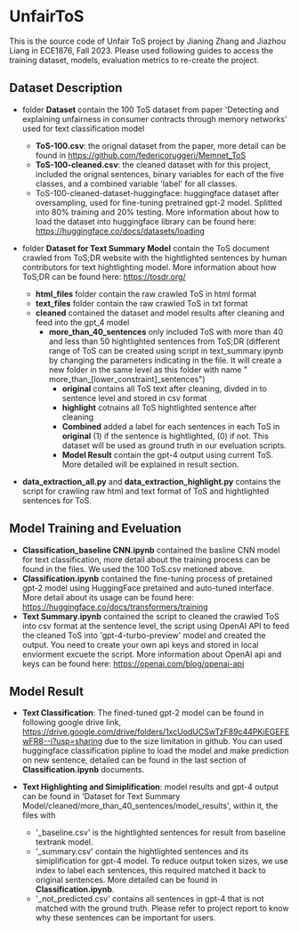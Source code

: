 # UnfairToS

This is the source code of Unfair ToS project by Jianing Zhang and Jiazhou Liang in ECE1876, Fall 2023. Please used following guides to access the training dataset, models, evaluation metrics to re-create the project.

## Dataset Description

- folder **Dataset** contain the 100 ToS dataset from paper 'Detecting and explaining unfairness in consumer
contracts through memory networks' used for text classification model
    - **ToS-100.csv**: the orignal dataset from the paper, more detail can be found in https://github.com/federicoruggeri/Memnet_ToS
    - **ToS-100-cleaned.csv**: the cleaned dataset with for this project, included the orignal sentences, binary variables for each of the five classes, and a combined variable 'label' for all classes.
    - ToS-100-cleaned-dataset-huggingface: huggingface dataset after oversampling, used for fine-tuning pretrained gpt-2 model. Splitted into 80\% training and 20% testing. More information about how to load the dataset into huggingface library can be found here: https://huggingface.co/docs/datasets/loading

- folder **Dataset for Text Summary Model** contain the ToS document crawled from ToS;DR website with the hightlighted sentences by human contributors for text hightlighting model. More information about how ToS;DR can be found here: https://tosdr.org/
    - **html_files** folder contain the raw crawled ToS in html format
    - **text_files** folder contain the raw crawled ToS in txt format
    - **cleaned** contained the dataset and model results after cleaning and feed into the gpt_4 model
        - **more_than_40_sentences** only included ToS with more than 40 and less than 50 hightlighted sentences from ToS;DR 
        (different range of ToS can be created using script in text_summary.ipynb by changing the parameters indicating in the file. It will create a new folder in the same level as this folder with name " more_than_[lower_constraint]_sentences")
            - **original** contains all ToS text after cleaning, divded in to sentence level and stored in csv format
            - **highlight** cotnains all ToS hightlighted sentence after cleaning
            - **Combined** added a label for each sentences in each ToS in **original** (1) if the sentence is hightlighted, (0) if not. This dataset will be used as ground truth in our eveluation scripts.
            - **Model Result** contain the gpt-4 output using current ToS. More detailed will be explained in result section.
- **data_extraction_all.py** and **data_extraction_highlight.py**  contains the script for crawling raw html and text format of ToS and hightlighted sentences for ToS.
## Model Training and Eveluation
- **Classification_baseline CNN.ipynb** contained the basline CNN model for text classification, more detail about the training process can be found in the files. We used the 100 ToS.csv metioned above.
- **Classification.ipynb** contained the fine-tuning process of pretained gpt-2 model using HuggingFace pretained and auto-tuned interface. More detail about its usage can be found here: https://huggingface.co/docs/transformers/training
- **Text Summary.ipynb** contained the script to cleaned the crawled ToS into csv format at the sentence level, the script using OpenAI API to feed the cleaned ToS into 'gpt-4-turbo-preview' model and created the output. You need to create your own api keys and stored in local enviorment excuete the script. More information about OpenAI api and keys can be found here: https://openai.com/blog/openai-api

## Model Result
- **Text Classification**: The fined-tuned gpt-2 model can be found in following google drive link, https://drive.google.com/drive/folders/1xcUodUCSwTzF89c44PKiEGEFEwFR8--i?usp=sharing
due to the size limitation in github. You can used huggingface classification pipline to load the model and make prediction on new sentence, detailed can be found in the last section of **Classification.ipynb** documents.

- **Text Highlighting and Simiplification**: model results and gpt-4 output can be found in 'Dataset for Text Summary Model/cleaned/more_than_40_sentences/model_results', within it, the files with 
    - '_baseline.csv' is the hightlighted sentences for result from baseline textrank model.
    - '_summary.csv' contain the hightlighted sentences and its simiplification for gpt-4 model. To reduce output token sizes, we use index to label each sentences, this required matched it back to original sentences. More detailed can be found in **Classification.ipynb**. 
    -   '_not_predicted.csv' contains all sentences in gpt-4 that is not matched with the ground truth. Please refer to project report to know why these sentences can be important for users.




        